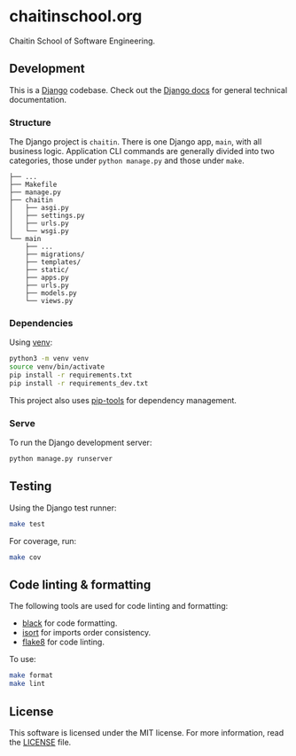 # chaitinschool.org

Chaitin School of Software Engineering.

## Development

This is a [Django](https://www.djangoproject.com/) codebase. Check out the
[Django docs](https://docs.djangoproject.com/) for general technical
documentation.

### Structure

The Django project is `chaitin`. There is one Django app, `main`, with all
business logic. Application CLI commands are generally divided into two
categories, those under `python manage.py` and those under `make`.

```
├── ...
├── Makefile
├── manage.py
├── chaitin
│   ├── asgi.py
│   ├── settings.py
│   ├── urls.py
│   └── wsgi.py
└── main
    ├── ...
    ├── migrations/
    ├── templates/
    ├── static/
    ├── apps.py
    ├── urls.py
    ├── models.py
    └── views.py
```

### Dependencies

Using [venv](https://docs.python.org/3/library/venv.html):

```sh
python3 -m venv venv
source venv/bin/activate
pip install -r requirements.txt
pip install -r requirements_dev.txt
```

This project also uses [pip-tools](https://github.com/jazzband/pip-tools) for
dependency management.

### Serve

To run the Django development server:

```sh
python manage.py runserver
```

## Testing

Using the Django test runner:

```sh
make test
```

For coverage, run:

```sh
make cov
```

## Code linting & formatting

The following tools are used for code linting and formatting:

* [black](https://github.com/psf/black) for code formatting.
* [isort](https://github.com/pycqa/isort) for imports order consistency.
* [flake8](https://gitlab.com/pycqa/flake8) for code linting.

To use:

```sh
make format
make lint
```

## License

This software is licensed under the MIT license. For more information, read the
[LICENSE](LICENSE) file.
